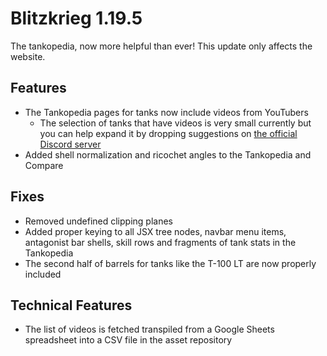 # Blitzkrieg 1.19.5

The tankopedia, now more helpful than ever! This update only affects the website.

## Features

- The Tankopedia pages for tanks now include videos from YouTubers
  - The selection of tanks that have videos is very small currently but you can help expand it by dropping suggestions on [the official Discord server](https://discord.gg/nDt7AjGJQH)
- Added shell normalization and ricochet angles to the Tankopedia and Compare

## Fixes

- Removed undefined clipping planes
- Added proper keying to all JSX tree nodes, navbar menu items, antagonist bar shells, skill rows and fragments of tank stats in the Tankopedia
- The second half of barrels for tanks like the T-100 LT are now properly included

## Technical Features

- The list of videos is fetched transpiled from a Google Sheets spreadsheet into a CSV file in the asset repository
